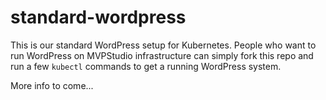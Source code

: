 # standard-wordpress

This is our standard WordPress setup for Kubernetes. People who want to run WordPress on MVPStudio infrastructure can
simply fork this repo and run a few `kubectl` commands to get a running WordPress system.

More info to come...
